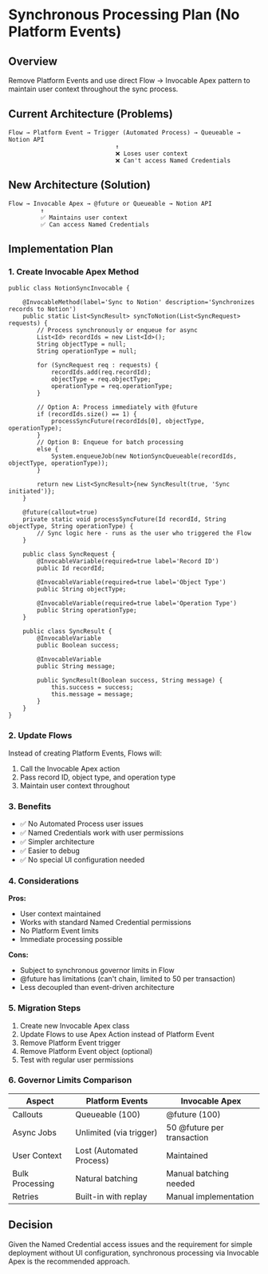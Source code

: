 # Synchronous Processing Plan (No Platform Events)

## Overview
Remove Platform Events and use direct Flow → Invocable Apex pattern to maintain user context throughout the sync process.

## Current Architecture (Problems)
```
Flow → Platform Event → Trigger (Automated Process) → Queueable → Notion API
                              ↑
                              ❌ Loses user context
                              ❌ Can't access Named Credentials
```

## New Architecture (Solution)
```
Flow → Invocable Apex → @future or Queueable → Notion API
         ↑
         ✅ Maintains user context
         ✅ Can access Named Credentials
```

## Implementation Plan

### 1. Create Invocable Apex Method
```apex
public class NotionSyncInvocable {
    
    @InvocableMethod(label='Sync to Notion' description='Synchronizes records to Notion')
    public static List<SyncResult> syncToNotion(List<SyncRequest> requests) {
        // Process synchronously or enqueue for async
        List<Id> recordIds = new List<Id>();
        String objectType = null;
        String operationType = null;
        
        for (SyncRequest req : requests) {
            recordIds.add(req.recordId);
            objectType = req.objectType;
            operationType = req.operationType;
        }
        
        // Option A: Process immediately with @future
        if (recordIds.size() == 1) {
            processSyncFuture(recordIds[0], objectType, operationType);
        }
        // Option B: Enqueue for batch processing
        else {
            System.enqueueJob(new NotionSyncQueueable(recordIds, objectType, operationType));
        }
        
        return new List<SyncResult>{new SyncResult(true, 'Sync initiated')};
    }
    
    @future(callout=true)
    private static void processSyncFuture(Id recordId, String objectType, String operationType) {
        // Sync logic here - runs as the user who triggered the Flow
    }
    
    public class SyncRequest {
        @InvocableVariable(required=true label='Record ID')
        public Id recordId;
        
        @InvocableVariable(required=true label='Object Type')
        public String objectType;
        
        @InvocableVariable(required=true label='Operation Type')
        public String operationType;
    }
    
    public class SyncResult {
        @InvocableVariable
        public Boolean success;
        
        @InvocableVariable
        public String message;
        
        public SyncResult(Boolean success, String message) {
            this.success = success;
            this.message = message;
        }
    }
}
```

### 2. Update Flows
Instead of creating Platform Events, Flows will:
1. Call the Invocable Apex action
2. Pass record ID, object type, and operation type
3. Maintain user context throughout

### 3. Benefits
- ✅ No Automated Process user issues
- ✅ Named Credentials work with user permissions
- ✅ Simpler architecture
- ✅ Easier to debug
- ✅ No special UI configuration needed

### 4. Considerations

**Pros:**
- User context maintained
- Works with standard Named Credential permissions
- No Platform Event limits
- Immediate processing possible

**Cons:**
- Subject to synchronous governor limits in Flow
- @future has limitations (can't chain, limited to 50 per transaction)
- Less decoupled than event-driven architecture

### 5. Migration Steps

1. Create new Invocable Apex class
2. Update Flows to use Apex Action instead of Platform Event
3. Remove Platform Event trigger
4. Remove Platform Event object (optional)
5. Test with regular user permissions

### 6. Governor Limits Comparison

| Aspect | Platform Events | Invocable Apex |
|--------|----------------|----------------|
| Callouts | Queueable (100) | @future (100) |
| Async Jobs | Unlimited (via trigger) | 50 @future per transaction |
| User Context | Lost (Automated Process) | Maintained |
| Bulk Processing | Natural batching | Manual batching needed |
| Retries | Built-in with replay | Manual implementation |

## Decision
Given the Named Credential access issues and the requirement for simple deployment without UI configuration, synchronous processing via Invocable Apex is the recommended approach.